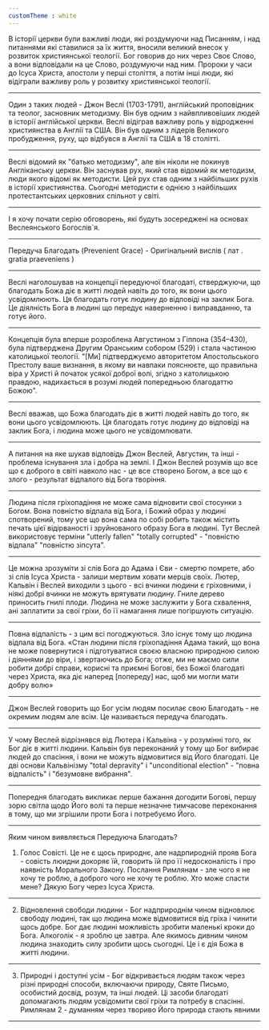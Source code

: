 ```yaml
---
customTheme : white
---
```



В історії церкви були важливі люди, які роздумуючи над Писанням, і над питаннями які ставилися за їх життя, вносили великий внесок у розвиток християнської теології. Бог говорив до них через Своє Слово, а вони відповідали на це Слово, роздумуючи над ним. Пророки у часи до Ісуса Христа, апостоли у перші століття, а потім інші люди, які відіграли важливу роль у розвитку християнської теології.

---

Один з таких людей - Джон Веслі (1703-1791), англійський проповідник та теолог, засновник методизму. Він був одним з найвпливовіших людей в історії англійської церкви. Веслі відіграв важливу роль у відродженні християнства в Англії та США. Він був одним з лідерів Великого пробудження, руху, що відбувся в Англії та США в 18 столітті. 

---

Веслі відомий як "батько методизму", але він ніколи не покинув Англіканську церкви. Він заснував рух, який став відомий як методизм, люди якого відомі як методисти. Цей рух став одним з найбільших рухів в історії християнства. Сьогодні методисти є однією з найбільших протестантських церковних спільнот у світі.

---

І я хочу почати серію обговорень, які будуть зосереджені на основах Веслеянського Богослів`я. 

---

Передуча Благодать (Prevenient Grace) - Оригінальний вислів ( лат . gratia praeveniens )

---

Веслі наголошував на концепції передуючої благодаті, стверджуючи, що благодать Божа діє в житті людей навіть до того, як вони цього усвідомлюють. Ця благодать готує людину до відповіді на заклик Бога. Це діялність Бога в людині що передує наверненню і виправданню, та готує його. 

---

Концепція була вперше розроблена Августином з Гіппона (354–430), була підтверджена Другим Оранським собором (529) і стала частиною католицької теології. "[Ми] підтверджуємо авторитетом Апостольського Престолу ваше визнання, в якому ви навпаки пояснюєте, що правильна віра у Христі й початок усякої доброї волі, згідно з католицькою правдою, надихається в розумі людей попередньою благодаттю Божою".

---

Веслі вважав, що Божа благодать діє в житті людей навіть до того, як вони цього усвідомлюють. Ця благодать готує людину до відповіді на заклик Бога, і людина може цього не усвідомлювати.  

---

А питання на яке шукав відповідь Джон Веслей, Августин, та інші - проблема існування зла і добра на землі. І Джон Веслей розумів що все що є доброго в світі навколо нас - це все створено Богом, а все що є злого - результат відпалого від Бога творіння. 

---

Людина після гріхопадіння не може сама відновити свої стосунки з Богом. Вона повністю відпала від Бога, і Божий образ у людині спотворений, тому усе що вона сама по собі робить також містить печать цієї відірваності і зруйнованого образу Бога в людині. Тут Веслей використовує терміни "utterly fallen" "totally corrupted" - "повністю відпала" "повністю зіпсута".

---

Це можна зрозуміти зі слів Бога до Адама і Єви - смертю помрете, або зі слів Ісуса Христа - залиши мертвим ховати мерців своїх. Лютер, Кальвін і Веслей виходили з цього - всі вчинки людини є гріховними, і ніякі добрі вчинки не можуть врятувати людину. Гниле дерево приносить гнилі плоди. Людина не може заслужити у Бога схвалення, ані заплатити за свої гріхи, бо її намагання лише погіршують ситуацію. 

---

Повна відпалість - з цим всі погоджуються. Зло існує тому що людина відпала від Бога. 
«Стан людини після гріхопадіння Адама такий, що вона не може повернутися і підготуватися своєю власною природною силою і діяннями до віри, і звертаючись до Бога; отже, ми не маємо сили робити добрі справи, корисні та приємні Богові, без Божої благодаті через Христа, яка діє наперед [попереду] нас, щоб ми могли мати добру волю»

---

Джон Веслей говорить що Бог усім людям посилає свою Благодать - не окремим людям але всім. Це називається передуча благодать.  

---

У чому Веслей відрізнявся від Лютера і Кальвіна - у розумінні того, як Бог діє в житті людини. Кальвін був переконаний у тому що Бог вибирає людей до спасіння, і вони не можуть відмовитися від Його благодаті. Це дві основи Кальвінізму "total depravity" і "unconditional election" - "повна відпалість" і "безумовне вибрання".    

---

Попередня благодать викликає перше бажання догодити Богові, першу зорю світла щодо Його волі та перше незначне тимчасове переконання в тому, що ми згрішили проти Бога і потребуємо Його.  

---

Яким чином виявляється Передуюча Благодать? 
1. Голос Совісті. Це не є щось природнє, але надрпиродній прояв Бога - совість люидни докоряє їй, говорить їй про її недосконалість і про наявність Морального Закону. Послання Римлянам - зле чого я не хочу те роблю, а доброго чого не хочу те роблю. Хто може спасти мене? Дякую Богу через Ісуса Христа.

---

2. Відновлення свободи людини - Бог надприроднім чином відновлює свободу людині, так що людина може відмовитися від гріха і чинити щось добре. Бог дає людині можливість зробити маленькі кроки до Бога. Алкоголік - я зроблю це завтра. Але якимось дивним чином людина знаходить силу зробити щось сьогодні. Це і є дія Божа в житті людини.

---

3. Природні і доступні усім - Бог відкривається людям також через різні природні способи,  включаючи природу, Святе Письмо, особистий досвід, розум, та інші людей. Ці засоби благодаті допомагають людям усвідомити свої гріхи та потребу в спасінні. Римлянам 2 - думанням через твориво Його природа стають явними
    
---


